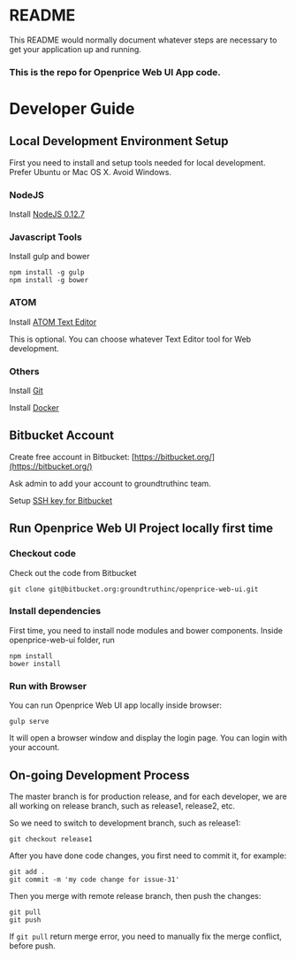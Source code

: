 # README #

This README would normally document whatever steps are necessary to get your application up and running.

### This is the repo for Openprice Web UI App code. ###

Developer Guide
================

## Local Development Environment Setup ##
First you need to install and setup tools needed for local development. Prefer Ubuntu or Mac OS X. Avoid Windows.

### NodeJS ###

Install [NodeJS 0.12.7](https://nodejs.org/)

### Javascript Tools ###

Install gulp and bower
~~~
npm install -g gulp
npm install -g bower
~~~

### ATOM ###
Install [ATOM Text Editor](https://atom.io/)

This is optional. You can choose whatever Text Editor tool for Web development.

### Others ###

Install [Git](https://git-scm.com/book/en/v2/Getting-Started-Installing-Git)

Install [Docker](https://docs.docker.com/installation/)

## Bitbucket Account ##

Create free account in Bitbucket:
[https://bitbucket.org/](https://bitbucket.org/)

Ask admin to add your account to groundtruthinc team.

Setup [SSH key for Bitbucket](https://confluence.atlassian.com/display/BITBUCKET/How+to+install+a+public+key+on+your+Bitbucket+account)

## Run Openprice Web UI Project locally first time ##

### Checkout code ###
Check out the code from Bitbucket
```
git clone git@bitbucket.org:groundtruthinc/openprice-web-ui.git
```

### Install dependencies ###

First time, you need to install node modules and bower components. Inside openprice-web-ui folder, run
```
npm install
bower install
```

### Run with Browser ###
You can run Openprice Web UI app locally inside browser:
```
gulp serve
```
It will open a browser window and display the login page. You can login with your account.

## On-going Development Process ##
The master branch is for production release, and for each developer, we are all working on
release branch, such as release1, release2, etc.


So we need to switch to development branch, such as release1:

```
git checkout release1
```

After you have done code changes, you first need to commit it, for example:
```
git add .
git commit -m 'my code change for issue-31'
```

Then you merge with remote release branch, then push the changes:

```
git pull
git push
```

If `git pull` return merge error, you need to manually fix the merge conflict, before push.
